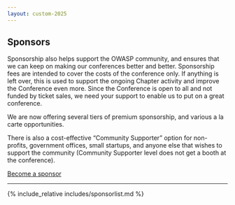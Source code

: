 ```yaml
---
layout: custom-2025
---
```


<section class="page-section">
<div class="page-section__inner" markdown="1">
<div class="title-box">

<h1>Sponsors</h1>

<div class="title-box__content" markdown="1">

Sponsorship also helps support the OWASP community, and ensures that we can keep on making our conferences better and better. Sponsorship fees are intended to cover the costs of the conference only. If anything is left over, this is used to support the ongoing Chapter activity and improve the Conference even more. Since the Conference is open to all and not funded by ticket sales, we need your support to enable us to put on a great conference.

We are now offering several tiers of premium sponsorship, and various a la carte opportunities.

There is also a cost-effective “Community Supporter” option for non-profits, government offices, small startups, and anyone else that wishes to support the community (Community Supporter level does not get a booth at the conference).

</div>

<a href="./assets/docs/AppSecIL2025Sponsorships.pdf" class="button button_type_inverse">Become a sponsor</a>
</div>

---

{% include_relative includes/sponsorlist.md %}

</div>
</section>